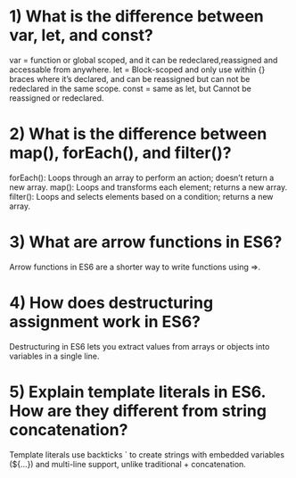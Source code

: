 # 1) What is the difference between var, let, and const?
var = function or global scoped, and it can be redeclared,reassigned and accessable from anywhere.
let = Block-scoped  and only use within {} braces where it’s declared, and can be reassigned but can not be redeclared in the same scope.
const = same as let, but Cannot be reassigned or redeclared.

# 2) What is the difference between map(), forEach(), and filter()?
forEach(): Loops through an array to perform an action; doesn’t return a new array.
map(): Loops and transforms each element; returns a new array.
filter(): Loops and selects elements based on a condition; returns a new array.

# 3) What are arrow functions in ES6?
   Arrow functions in ES6 are a shorter way to write functions using =>.

# 4) How does destructuring assignment work in ES6?
 Destructuring in ES6 lets you extract values from arrays or objects into variables in a single line.

# 5) Explain template literals in ES6. How are they different from string concatenation?
Template literals use backticks ` to create strings with embedded variables (${…}) and multi-line support, unlike traditional + concatenation.
   
